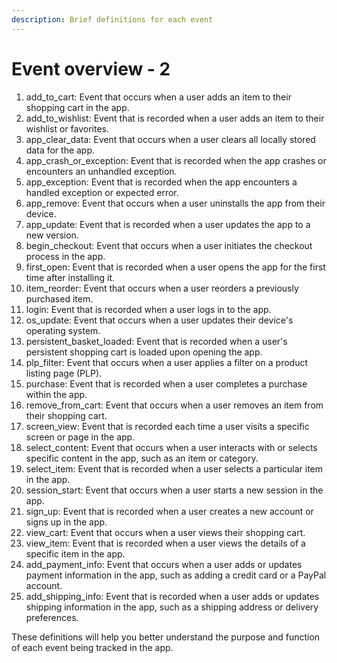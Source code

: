 ```yaml
---
description: Brief definitions for each event
---
```


# Event overview - 2

1. add\_to\_cart: Event that occurs when a user adds an item to their shopping cart in the app.
2. add\_to\_wishlist: Event that is recorded when a user adds an item to their wishlist or favorites.
3. app\_clear\_data: Event that occurs when a user clears all locally stored data for the app.
4. app\_crash\_or\_exception: Event that is recorded when the app crashes or encounters an unhandled exception.
5. app\_exception: Event that is recorded when the app encounters a handled exception or expected error.
6. app\_remove: Event that occurs when a user uninstalls the app from their device.
7. app\_update: Event that is recorded when a user updates the app to a new version.
8. begin\_checkout: Event that occurs when a user initiates the checkout process in the app.
9. first\_open: Event that is recorded when a user opens the app for the first time after installing it.
10. item\_reorder: Event that occurs when a user reorders a previously purchased item.
11. login: Event that is recorded when a user logs in to the app.
12. os\_update: Event that occurs when a user updates their device's operating system.
13. persistent\_basket\_loaded: Event that is recorded when a user's persistent shopping cart is loaded upon opening the app.
14. plp\_filter: Event that occurs when a user applies a filter on a product listing page (PLP).
15. purchase: Event that is recorded when a user completes a purchase within the app.
16. remove\_from\_cart: Event that occurs when a user removes an item from their shopping cart.
17. screen\_view: Event that is recorded each time a user visits a specific screen or page in the app.
18. select\_content: Event that occurs when a user interacts with or selects specific content in the app, such as an item or category.
19. select\_item: Event that is recorded when a user selects a particular item in the app.
20. session\_start: Event that occurs when a user starts a new session in the app.
21. sign\_up: Event that is recorded when a user creates a new account or signs up in the app.
22. view\_cart: Event that occurs when a user views their shopping cart.
23. view\_item: Event that is recorded when a user views the details of a specific item in the app.
24. add\_payment\_info: Event that occurs when a user adds or updates payment information in the app, such as adding a credit card or a PayPal account.
25. add\_shipping\_info: Event that is recorded when a user adds or updates shipping information in the app, such as a shipping address or delivery preferences.

These definitions will help you better understand the purpose and function of each event being tracked in the app.
